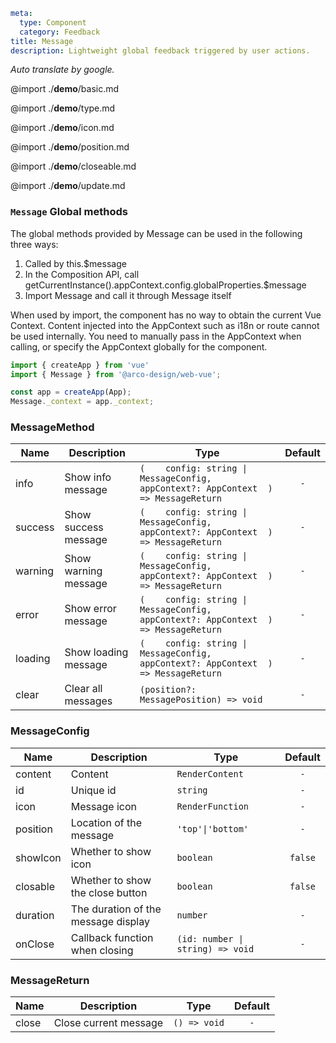 ```yaml
meta:
  type: Component
  category: Feedback
title: Message
description: Lightweight global feedback triggered by user actions.
```

*Auto translate by google.*

@import ./__demo__/basic.md

@import ./__demo__/type.md

@import ./__demo__/icon.md

@import ./__demo__/position.md

@import ./__demo__/closeable.md

@import ./__demo__/update.md

### `Message` Global methods

The global methods provided by Message can be used in the following three ways:
1. Called by this.$message
2. In the Composition API, call getCurrentInstance().appContext.config.globalProperties.$message
3. Import Message and call it through Message itself

When used by import, the component has no way to obtain the current Vue Context. Content injected into the AppContext such as i18n or route cannot be used internally. You need to manually pass in the AppContext when calling, or specify the AppContext globally for the component.

```ts
import { createApp } from 'vue'
import { Message } from '@arco-design/web-vue';

const app = createApp(App);
Message._context = app._context;
````


### MessageMethod

|Name|Description|Type|Default|
|---|---|---|:---:|
|info|Show info message|`(    config: string \| MessageConfig,    appContext?: AppContext  ) => MessageReturn`|`-`|
|success|Show success message|`(    config: string \| MessageConfig,    appContext?: AppContext  ) => MessageReturn`|`-`|
|warning|Show warning message|`(    config: string \| MessageConfig,    appContext?: AppContext  ) => MessageReturn`|`-`|
|error|Show error message|`(    config: string \| MessageConfig,    appContext?: AppContext  ) => MessageReturn`|`-`|
|loading|Show loading message|`(    config: string \| MessageConfig,    appContext?: AppContext  ) => MessageReturn`|`-`|
|clear|Clear all messages|`(position?: MessagePosition) => void`|`-`|



### MessageConfig

|Name|Description|Type|Default|
|---|---|---|:---:|
|content|Content|`RenderContent`|`-`|
|id|Unique id|`string`|`-`|
|icon|Message icon|`RenderFunction`|`-`|
|position|Location of the message|`'top'\|'bottom'`|`-`|
|showIcon|Whether to show icon|`boolean`|`false`|
|closable|Whether to show the close button|`boolean`|`false`|
|duration|The duration of the message display|`number`|`-`|
|onClose|Callback function when closing|`(id: number \| string) => void`|`-`|



### MessageReturn

|Name|Description|Type|Default|
|---|---|---|:---:|
|close|Close current message|`() => void`|`-`|



